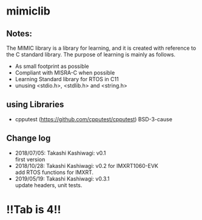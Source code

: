 # mimiclib


 ## Notes:
 The MIMIC library is a library for learning, and it is created with reference 
 to the C standard library. The purpose of learning is mainly as follows.
 * As small footprint as possible
 * Compliant with MISRA-C when possible
 * Learning Standard library for RTOS in C11
 * unusing <stdio.h>, <stdlib.h> and <string.h>

 ## using Libraries
 * cpputest (https://github.com/cpputest/cpputest) BSD-3-cause
  
 ## Change log
 * 2018/07/05: Takashi Kashiwagi: v0.1  
  first version
 * 2018/10/28: Takashi Kashiwagi: v0.2 for IMXRT1060-EVK  
  add RTOS functions for IMXRT.
 * 2019/05/19: Takashi Kashiwagi: v0.3.1  
  update headers, unit tests.

# !!Tab is 4!!
 